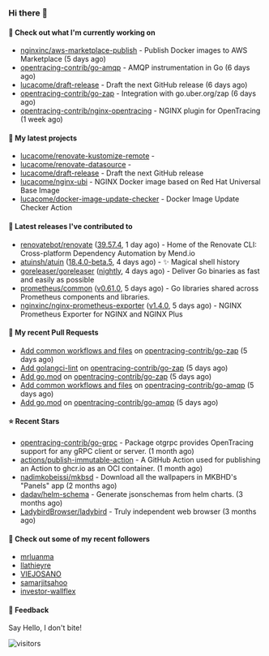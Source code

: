 ### Hi there 👋

#### 👷 Check out what I'm currently working on

- [nginxinc/aws-marketplace-publish](https://github.com/nginxinc/aws-marketplace-publish) - Publish Docker images to AWS Marketplace (5 days ago)
- [opentracing-contrib/go-amqp](https://github.com/opentracing-contrib/go-amqp) - AMQP instrumentation in Go (6 days ago)
- [lucacome/draft-release](https://github.com/lucacome/draft-release) - Draft the next GitHub release (6 days ago)
- [opentracing-contrib/go-zap](https://github.com/opentracing-contrib/go-zap) - Integration with go.uber.org/zap (6 days ago)
- [opentracing-contrib/nginx-opentracing](https://github.com/opentracing-contrib/nginx-opentracing) - NGINX plugin for OpenTracing (1 week ago)

#### 🌱 My latest projects

- [lucacome/renovate-kustomize-remote](https://github.com/lucacome/renovate-kustomize-remote) - 
- [lucacome/renovate-datasource](https://github.com/lucacome/renovate-datasource) - 
- [lucacome/draft-release](https://github.com/lucacome/draft-release) - Draft the next GitHub release
- [lucacome/nginx-ubi](https://github.com/lucacome/nginx-ubi) - NGINX Docker image based on Red Hat Universal Base Image
- [lucacome/docker-image-update-checker](https://github.com/lucacome/docker-image-update-checker) - Docker Image Update Checker Action

#### 🔭 Latest releases I've contributed to

- [renovatebot/renovate](https://github.com/renovatebot/renovate) ([39.57.4](https://github.com/renovatebot/renovate/releases/tag/39.57.4), 1 day ago) - Home of the Renovate CLI: Cross-platform Dependency Automation by Mend.io
- [atuinsh/atuin](https://github.com/atuinsh/atuin) ([18.4.0-beta.5](https://github.com/atuinsh/atuin/releases/tag/18.4.0-beta.5), 4 days ago) - ✨ Magical shell history
- [goreleaser/goreleaser](https://github.com/goreleaser/goreleaser) ([nightly](https://github.com/goreleaser/goreleaser/releases/tag/nightly), 4 days ago) - Deliver Go binaries as fast and easily as possible
- [prometheus/common](https://github.com/prometheus/common) ([v0.61.0](https://github.com/prometheus/common/releases/tag/v0.61.0), 5 days ago) - Go libraries shared across Prometheus components and libraries.
- [nginxinc/nginx-prometheus-exporter](https://github.com/nginxinc/nginx-prometheus-exporter) ([v1.4.0](https://github.com/nginxinc/nginx-prometheus-exporter/releases/tag/v1.4.0), 5 days ago) - NGINX Prometheus Exporter for NGINX and NGINX Plus

#### 🔨 My recent Pull Requests

- [Add common workflows and files](https://github.com/opentracing-contrib/go-zap/pull/10) on [opentracing-contrib/go-zap](https://github.com/opentracing-contrib/go-zap) (5 days ago)
- [Add golangci-lint](https://github.com/opentracing-contrib/go-zap/pull/9) on [opentracing-contrib/go-zap](https://github.com/opentracing-contrib/go-zap) (5 days ago)
- [Add go.mod](https://github.com/opentracing-contrib/go-zap/pull/8) on [opentracing-contrib/go-zap](https://github.com/opentracing-contrib/go-zap) (5 days ago)
- [Add common workflows and files](https://github.com/opentracing-contrib/go-amqp/pull/8) on [opentracing-contrib/go-amqp](https://github.com/opentracing-contrib/go-amqp) (5 days ago)
- [Add go.mod](https://github.com/opentracing-contrib/go-amqp/pull/7) on [opentracing-contrib/go-amqp](https://github.com/opentracing-contrib/go-amqp) (5 days ago)

#### ⭐ Recent Stars

- [opentracing-contrib/go-grpc](https://github.com/opentracing-contrib/go-grpc) - Package otgrpc provides OpenTracing support for any gRPC client or server. (1 month ago)
- [actions/publish-immutable-action](https://github.com/actions/publish-immutable-action) - A GitHub Action used for publishing an Action to ghcr.io as an OCI container.  (1 month ago)
- [nadimkobeissi/mkbsd](https://github.com/nadimkobeissi/mkbsd) - Download all the wallpapers in MKBHD&#39;s &#34;Panels&#34; app (2 months ago)
- [dadav/helm-schema](https://github.com/dadav/helm-schema) - Generate jsonschemas from helm charts. (3 months ago)
- [LadybirdBrowser/ladybird](https://github.com/LadybirdBrowser/ladybird) - Truly independent web browser (3 months ago)

#### 👯 Check out some of my recent followers

- [mrluanma](https://github.com/mrluanma)
- [llathieyre](https://github.com/llathieyre)
- [VIEJOSANO](https://github.com/VIEJOSANO)
- [samarjitsahoo](https://github.com/samarjitsahoo)
- [investor-wallflex](https://github.com/investor-wallflex)

#### 💬 Feedback

Say Hello, I don't bite!

![visitors](https://visitor-badge.laobi.icu/badge?page_id=lucacome.visitor-badge)
#
